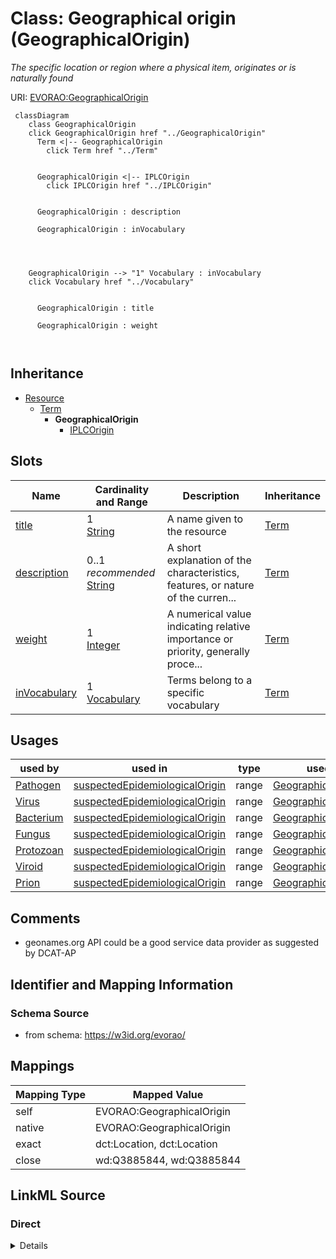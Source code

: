

# Class: Geographical origin (GeographicalOrigin) 


_The specific location or region where a physical item, originates or is naturally found_





URI: [EVORAO:GeographicalOrigin](https://w3id.org/evorao/GeographicalOrigin)






```mermaid
 classDiagram
    class GeographicalOrigin
    click GeographicalOrigin href "../GeographicalOrigin"
      Term <|-- GeographicalOrigin
        click Term href "../Term"
      

      GeographicalOrigin <|-- IPLCOrigin
        click IPLCOrigin href "../IPLCOrigin"
      
      
      GeographicalOrigin : description
        
      GeographicalOrigin : inVocabulary
        
          
    
    
    GeographicalOrigin --> "1" Vocabulary : inVocabulary
    click Vocabulary href "../Vocabulary"

        
      GeographicalOrigin : title
        
      GeographicalOrigin : weight
        
      
```





## Inheritance
* [Resource](Resource.md)
    * [Term](Term.md)
        * **GeographicalOrigin**
            * [IPLCOrigin](IPLCOrigin.md)



## Slots

| Name | Cardinality and Range | Description | Inheritance |
| ---  | --- | --- | --- |
| [title](title.md) | 1 <br/> [String](String.md) | A name given to the resource | [Term](Term.md) |
| [description](description.md) | 0..1 _recommended_ <br/> [String](String.md) | A short explanation of the characteristics, features, or nature of the curren... | [Term](Term.md) |
| [weight](weight.md) | 1 <br/> [Integer](Integer.md) | A numerical value indicating relative importance or priority, generally proce... | [Term](Term.md) |
| [inVocabulary](inVocabulary.md) | 1 <br/> [Vocabulary](Vocabulary.md) | Terms belong to a specific vocabulary | [Term](Term.md) |





## Usages

| used by | used in | type | used |
| ---  | --- | --- | --- |
| [Pathogen](Pathogen.md) | [suspectedEpidemiologicalOrigin](suspectedEpidemiologicalOrigin.md) | range | [GeographicalOrigin](GeographicalOrigin.md) |
| [Virus](Virus.md) | [suspectedEpidemiologicalOrigin](suspectedEpidemiologicalOrigin.md) | range | [GeographicalOrigin](GeographicalOrigin.md) |
| [Bacterium](Bacterium.md) | [suspectedEpidemiologicalOrigin](suspectedEpidemiologicalOrigin.md) | range | [GeographicalOrigin](GeographicalOrigin.md) |
| [Fungus](Fungus.md) | [suspectedEpidemiologicalOrigin](suspectedEpidemiologicalOrigin.md) | range | [GeographicalOrigin](GeographicalOrigin.md) |
| [Protozoan](Protozoan.md) | [suspectedEpidemiologicalOrigin](suspectedEpidemiologicalOrigin.md) | range | [GeographicalOrigin](GeographicalOrigin.md) |
| [Viroid](Viroid.md) | [suspectedEpidemiologicalOrigin](suspectedEpidemiologicalOrigin.md) | range | [GeographicalOrigin](GeographicalOrigin.md) |
| [Prion](Prion.md) | [suspectedEpidemiologicalOrigin](suspectedEpidemiologicalOrigin.md) | range | [GeographicalOrigin](GeographicalOrigin.md) |






## Comments

* geonames.org API could be a good service data provider as suggested by DCAT-AP

## Identifier and Mapping Information







### Schema Source


* from schema: https://w3id.org/evorao/




## Mappings

| Mapping Type | Mapped Value |
| ---  | ---  |
| self | EVORAO:GeographicalOrigin |
| native | EVORAO:GeographicalOrigin |
| exact | dct:Location, dct:Location |
| close | wd:Q3885844, wd:Q3885844 |







## LinkML Source

<!-- TODO: investigate https://stackoverflow.com/questions/37606292/how-to-create-tabbed-code-blocks-in-mkdocs-or-sphinx -->

### Direct

<details>
```yaml
name: GeographicalOrigin
description: The specific location or region where a physical item, originates or
  is naturally found
title: Geographical origin
comments:
- geonames.org API could be a good service data provider as suggested by DCAT-AP
from_schema: https://w3id.org/evorao/
exact_mappings:
- dct:Location
- dct:Location
close_mappings:
- wd:Q3885844
- wd:Q3885844
is_a: Term

```
</details>

### Induced

<details>
```yaml
name: GeographicalOrigin
description: The specific location or region where a physical item, originates or
  is naturally found
title: Geographical origin
comments:
- geonames.org API could be a good service data provider as suggested by DCAT-AP
from_schema: https://w3id.org/evorao/
exact_mappings:
- dct:Location
- dct:Location
close_mappings:
- wd:Q3885844
- wd:Q3885844
is_a: Term
attributes:
  title:
    name: title
    description: A name given to the resource
    title: title
    comments:
    - 'The title of the item should be as short and descriptive as possible. E.g.
      for virus products it should basically be based on the following Pattern:

      ''Virus name'', ''virus host type'', ''collection year'', ''country of collection''
      ex ''suspected epidemiological origin'', ''genotype'', ''strain'', ''variant
      name or specific feature'
    from_schema: https://w3id.org/evorao/
    close_mappings:
    - rdfs:label
    rank: 1000
    slot_uri: dct:title
    alias: title
    owner: GeographicalOrigin
    domain_of:
    - Term
    - Dataset
    - DataService
    - Publication
    - License
    - Certification
    range: string
    required: true
    multivalued: false
  description:
    name: description
    description: A short explanation of the characteristics, features, or nature of
      the current item
    title: description
    comments:
    - 'Describe this item in few lines. This description will serve as a summary to
      present the resource.

      '
    from_schema: https://w3id.org/evorao/
    rank: 1000
    slot_uri: dct:description
    alias: description
    owner: GeographicalOrigin
    domain_of:
    - Term
    - Dataset
    - DataService
    - PersonOrOrganization
    - File
    - ContactPoint
    - License
    - Certification
    range: string
    required: false
    recommended: true
    multivalued: false
  weight:
    name: weight
    description: A numerical value indicating relative importance or priority, generally
      processed in ascending order. This weight helps prioritize content when organizing
      or processing data. Its value can be negative, with a default set to 0
    title: weight
    comments:
    - The lowest weighted Data providers are triggered first, this may be usefull
      to populate at first entities that are referenced by others (e.g. Version ahead
      of Rank ahead of Taxon)
    from_schema: https://w3id.org/evorao/
    close_mappings:
    - adms:status
    rank: 1000
    ifabsent: int(0)
    alias: weight
    owner: GeographicalOrigin
    domain_of:
    - Term
    - DataProvider
    range: integer
    required: true
    multivalued: false
  inVocabulary:
    name: inVocabulary
    description: Terms belong to a specific vocabulary
    title: in Vocabulary
    from_schema: https://w3id.org/evorao/
    close_mappings:
    - wdp:P972
    rank: 1000
    alias: inVocabulary
    owner: GeographicalOrigin
    domain_of:
    - Term
    range: Vocabulary
    required: true
    multivalued: false

```
</details>